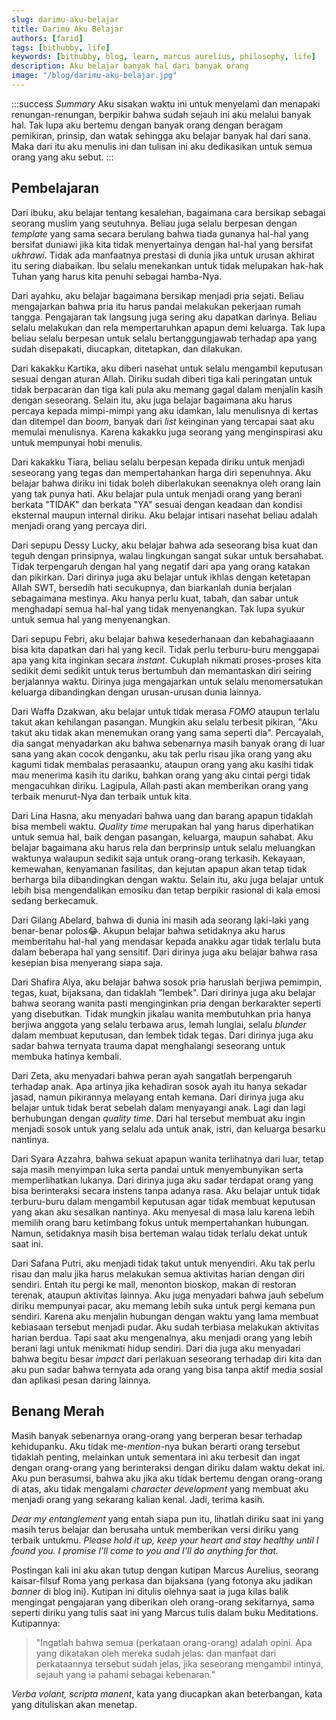 ```yaml
---
slug: darimu-aku-belajar
title: Darimu Aku Belajar
authors: [farid]
tags: [bithubby, life]
keywords: [bithubby, blog, learn, marcus aurelius, philosophy, life]
description: Aku belajar banyak hal dari banyak orang
image: "/blog/darimu-aku-belajar.jpg"
---
```


:::success _Summary_
Aku sisakan waktu ini untuk menyelami dan menapaki renungan-renungan, berpikir bahwa sudah sejauh ini aku melalui banyak hal. Tak lupa aku bertemu dengan banyak orang dengan beragam pemikiran, prinsip, dan watak sehingga aku belajar banyak hal dari sana. Maka dari itu aku menulis ini dan tulisan ini aku dedikasikan untuk semua orang yang aku sebut.
:::

<!-- truncate -->

## Pembelajaran

Dari ibuku, aku belajar tentang kesalehan, bagaimana cara bersikap sebagai seorang muslim yang seutuhnya. Beliau juga selalu berpesan dengan _template_ yang sama secara berulang bahwa tiada gunanya hal-hal yang bersifat duniawi jika kita tidak menyertainya dengan hal-hal yang bersifat _ukhrawi_. Tidak ada manfaatnya prestasi di dunia jika untuk urusan akhirat itu sering diabaikan. Ibu selalu menekankan untuk tidak melupakan hak-hak Tuhan yang harus kita penuhi sebagai hamba-Nya.

Dari ayahku, aku belajar bagaimana bersikap menjadi pria sejati. Beliau mengajarkan bahwa pria itu harus pandai melakukan pekerjaan rumah tangga. Pengajaran tak langsung juga sering aku dapatkan darinya. Beliau selalu melakukan dan rela mempertaruhkan apapun demi keluarga. Tak lupa beliau selalu berpesan untuk selalu bertanggungjawab terhadap apa yang sudah disepakati, diucapkan, ditetapkan, dan dilakukan.

Dari kakakku Kartika, aku diberi nasehat untuk selalu mengambil keputusan sesuai dengan aturan Allah. Diriku sudah diberi tiga kali peringatan untuk tidak berpacaran dan tiga kali pula aku memang gagal dalam menjalin kasih dengan seseorang. Selain itu, aku juga belajar bagaimana aku harus percaya kepada mimpi-mimpi yang aku idamkan, lalu menulisnya di kertas dan ditempel dan _boom_, banyak dari _list_ keinginan yang tercapai saat aku memulai menulisnya. Karena kakakku juga seorang yang menginspirasi aku untuk mempunyai hobi menulis.

Dari kakakku Tiara, beliau selalu berpesan kepada diriku untuk menjadi seseorang yang tegas dan mempertahankan harga diri sepenuhnya. Aku belajar bahwa diriku ini tidak boleh diberlakukan seenaknya oleh orang lain yang tak punya hati. Aku belajar pula untuk menjadi orang yang berani berkata "TIDAK" dan berkata "YA" sesuai dengan keadaan dan kondisi eksternal maupun internal diriku. Aku belajar intisari nasehat beliau adalah menjadi orang yang percaya diri.

Dari sepupu Dessy Lucky, aku belajar bahwa ada seseorang bisa kuat dan teguh dengan prinsipnya, walau lingkungan sangat sukar untuk bersahabat. Tidak terpengaruh dengan hal yang negatif dari apa yang orang katakan dan pikirkan. Dari dirinya juga aku belajar untuk ikhlas dengan ketetapan Allah SWT, bersedih hati secukupnya, dan biarkanlah dunia berjalan sebagaimana mestinya. Aku hanya perlu kuat, tabah, dan sabar untuk menghadapi semua hal-hal yang tidak menyenangkan. Tak lupa syukur untuk semua hal yang menyenangkan.

Dari sepupu Febri, aku belajar bahwa kesederhanaan dan kebahagiaaann bisa kita dapatkan dari hal yang kecil. Tidak perlu terburu-buru menggapai apa yang kita inginkan secara _instant_. Cukuplah nikmati proses-proses kita sedikit demi sedikit untuk terus bertumbuh dan memantaskan diri seiring berjalannya waktu. Dirinya juga mengajarkan untuk selalu menomersatukan keluarga dibandingkan dengan urusan-urusan dunia lainnya.

Dari Waffa Dzakwan, aku belajar untuk tidak merasa _FOMO_ ataupun terlalu takut akan kehilangan pasangan. Mungkin aku selalu terbesit pikiran, "Aku takut aku tidak akan menemukan orang yang sama seperti dia". Percayalah, dia sangat menyadarkan aku bahwa sebenarnya masih banyak orang di luar sana yang akan cocok denganku, aku tak perlu risau jika orang yang aku kagumi tidak membalas perasaanku, ataupun orang yang aku kasihi tidak mau menerima kasih itu dariku, bahkan orang yang aku cintai pergi tidak mengacuhkan diriku. Lagipula, Allah pasti akan memberikan orang yang terbaik menurut-Nya dan terbaik untuk kita.

Dari Lina Hasna, aku menyadari bahwa uang dan barang apapun tidaklah bisa membeli waktu. _Quality time_ merupakan hal yang harus diperhatikan untuk semua hal, baik dengan pasangan, keluarga, maupun sahabat. Aku belajar bagaimana aku harus rela dan berprinsip untuk selalu meluangkan waktunya walaupun sedikit saja untuk orang-orang terkasih. Kekayaan, kemewahan, kenyamanan fasilitas, dan kejutan apapun akan tetap tidak berharga bila dibandingkan dengan waktu. Selain itu, aku juga belajar untuk lebih bisa mengendalikan emosiku dan tetap berpikir rasional di kala emosi sedang berkecamuk.

Dari Gilang Abelard, bahwa di dunia ini masih ada seorang laki-laki yang benar-benar polos😂. Akupun belajar bahwa setidaknya aku harus memberitahu hal-hal yang mendasar kepada anakku agar tidak terlalu buta dalam beberapa hal yang sensitif. Dari dirinya juga aku belajar bahwa rasa kesepian bisa menyerang siapa saja.

Dari Shafira Alya, aku belajar bahwa sosok pria haruslah berjiwa pemimpin, tegas, kuat, bijaksana, dan tidaklah "lembek". Dari dirinya juga aku belajar bahwa seorang wanita pasti menginginkan pria dengan berkarakter seperti yang disebutkan. Tidak mungkin jikalau wanita membutuhkan pria hanya berjiwa anggota yang selalu terbawa arus, lemah lunglai, selalu _blunder_ dalam membuat keputusan, dan lembek tidak tegas. Dari dirinya juga aku sadar bahwa ternyata trauma dapat menghalangi seseorang untuk membuka hatinya kembali.

Dari Zeta, aku menyadari bahwa peran ayah sangatlah berpengaruh terhadap anak. Apa artinya jika kehadiran sosok ayah itu hanya sekadar jasad, namun pikirannya melayang entah kemana. Dari dirinya juga aku belajar untuk tidak berat sebelah dalam menyayangi anak. Lagi dan lagi berhubungan dengan _quality time_. Dari hal tersebut membuat aku ingin menjadi sosok untuk yang selalu ada untuk anak, istri, dan keluarga besarku nantinya.

Dari Syara Azzahra, bahwa sekuat apapun wanita terlihatnya dari luar, tetap saja masih menyimpan luka serta pandai untuk menyembunyikan serta memperlihatkan lukanya. Dari dirinya juga aku sadar terdapat orang yang bisa berinteraksi secara instens tanpa adanya rasa. Aku belajar untuk tidak terburu-buru dalam mengambil keputusan agar tidak membuat keputusan yang akan aku sesalkan nantinya. Aku menyesal di masa lalu karena lebih memilih orang baru ketimbang fokus untuk mempertahankan hubungan. Namun, setidaknya masih bisa berteman walau tidak terlalu dekat untuk saat ini.

Dari Safana Putri, aku menjadi tidak takut untuk menyendiri. Aku tak perlu risau dan malu jika harus melakukan semua aktivitas harian dengan diri sendiri. Entah itu pergi ke mall, menonton bioskop, makan di restoran terenak, ataupun aktivitas lainnya. Aku juga menyadari bahwa jauh sebelum diriku mempunyai pacar, aku memang lebih suka untuk pergi kemana pun sendiri. Karena aku menjalin hubungan dengan waktu yang lama membuat kebiasaan tersebut menjadi pudar. Aku sudah terbiasa melakukan aktivitas harian berdua. Tapi saat aku mengenalnya, aku menjadi orang yang lebih berani lagi untuk menikmati hidup sendiri. Dari dia juga aku menyadari bahwa begitu besar _impact_ dari perlakuan seseorang terhadap diri kita dan aku pun sadar bahwa ternyata ada orang yang bisa tanpa aktif media sosial dan aplikasi pesan daring lainnya.

## Benang Merah

Masih banyak sebenarnya orang-orang yang berperan besar terhadap kehidupanku. Aku tidak me-_mention_-nya bukan berarti orang tersebut tidaklah penting, melainkan untuk sementara ini aku terbesit dan ingat dengan orang-orang yang berinteraksi dengan diriku dalam waktu dekat ini. Aku pun berasumsi, bahwa aku jika aku tidak bertemu dengan orang-orang di atas, aku tidak mengalami _character development_ yang membuat aku menjadi orang yang sekarang kalian kenal. Jadi, terima kasih.

_Dear my entanglement_ yang entah siapa pun itu, lihatlah diriku saat ini yang masih terus belajar dan berusaha untuk memberikan versi diriku yang terbaik untukmu. _Please hold it up, keep your heart and stay healthy until I found you. I promise I'll come to you and I'll do anything for that._

Postingan kali ini aku akan tutup dengan kutipan Marcus Aurelius, seorang kaisar-filsuf Roma yang perkasa dan bijaksana (yang fotonya aku jadikan _banner_ di blog ini). Kutipan ini ditulis olehnya saat ia juga kilas balik mengingat pengajaran yang diberikan oleh orang-orang sekitarnya, sama seperti diriku yang tulis saat ini yang Marcus tulis dalam buku Meditations. Kutipannya:

> "Ingatlah bahwa semua (perkataan orang-orang) adalah opini. Apa yang dikatakan oleh mereka sudah jelas: dan manfaat dari perkataannya tersebut sudah jelas, jika seseorang mengambil intinya, sejauh yang ia pahami sebagai kebenaran."

_Verba volant, scripta manent_, kata yang diucapkan akan beterbangan, kata yang dituliskan akan menetap.
